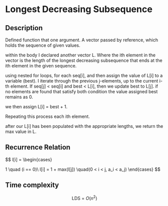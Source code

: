 # Longest Decreasing Subsequence

## Description

Defined function that one argument. A vector passed by reference, which holds the sequence of given values.

within the body I declared another vector L. Where the ith element in the vector is the length of the longest decreasing subsequence that ends at the ith element in the given sequence.

using nested for loops, for each
seq[i], and then assign the value of L[i] to a variable (best).
I iterate through the previous j-elements, up to the current i-th element. If seq[j] < seq[i] and best < L[i], then we update best to L[j]. if no elements are found that satisfy both condition the value assigned best remains as 0.

we then assign L[i] = best + 1.

Repeating this process each ith element.

after our L[i] has been populated with the appropriate lengths, we return the max value in L.

## Recurrence Relation

$$ l[i] =
\begin{cases}

1 \quad (i == 0)\\
l[i] = 1 + max(l[j]) \quad(0 < i < j, a_i < a_j)
\end{cases}
$$

## Time complexity

$$ \text{LDS = }O{(n^2)} $$
